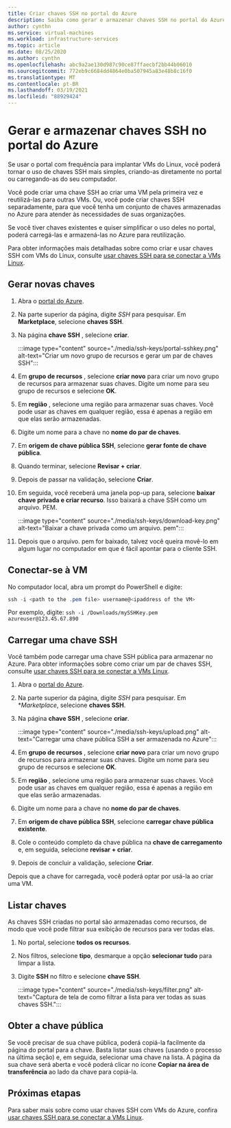 ```yaml
---
title: Criar chaves SSH no portal do Azure
description: Saiba como gerar e armazenar chaves SSH no portal do Azure para conectar as VMs do Linux.
author: cynthn
ms.service: virtual-machines
ms.workload: infrastructure-services
ms.topic: article
ms.date: 08/25/2020
ms.author: cynthn
ms.openlocfilehash: abc9a2ae130d987c90ce87ffaecbf2bb44b06010
ms.sourcegitcommit: 772eb9c6684dd4864e0ba507945a83e48b8c16f0
ms.translationtype: MT
ms.contentlocale: pt-BR
ms.lasthandoff: 03/19/2021
ms.locfileid: "88929424"
---
```

# <a name="generate-and-store-ssh-keys-in-the-azure-portal"></a>Gerar e armazenar chaves SSH no portal do Azure

Se usar o portal com frequência para implantar VMs do Linux, você poderá tornar o uso de chaves SSH mais simples, criando-as diretamente no portal ou carregando-as do seu computador.

Você pode criar uma chave SSH ao criar uma VM pela primeira vez e reutilizá-las para outras VMs. Ou, você pode criar chaves SSH separadamente, para que você tenha um conjunto de chaves armazenadas no Azure para atender às necessidades de suas organizações. 

Se você tiver chaves existentes e quiser simplificar o uso deles no portal, poderá carregá-las e armazená-las no Azure para reutilização.

Para obter informações mais detalhadas sobre como criar e usar chaves SSH com VMs do Linux, consulte [usar chaves SSH para se conectar a VMs Linux](./linux/ssh-from-windows.md).

## <a name="generate-new-keys"></a>Gerar novas chaves

1. Abra o [portal do Azure](https://portal.azure.com).

1. Na parte superior da página, digite *SSH* para pesquisar. Em **Marketplace**, selecione **chaves SSH**.

1. Na página **chave SSH** , selecione **criar**.

   :::image type="content" source="./media/ssh-keys/portal-sshkey.png" alt-text="Criar um novo grupo de recursos e gerar um par de chaves SSH":::

1. Em **grupo de recursos** , selecione **criar novo** para criar um novo grupo de recursos para armazenar suas chaves. Digite um nome para seu grupo de recursos e selecione **OK**.

1. Em **região** , selecione uma região para armazenar suas chaves. Você pode usar as chaves em qualquer região, essa é apenas a região em que elas serão armazenadas.

1. Digite um nome para a chave no **nome do par de chaves**.

1. Em **origem de chave pública SSH**, selecione **gerar fonte de chave pública**. 

1. Quando terminar, selecione **Revisar + criar**.

1. Depois de passar na validação, selecione **Criar**.

1. Em seguida, você receberá uma janela pop-up para, selecione **baixar chave privada e criar recurso**. Isso baixará a chave SSH como um arquivo. PEM.

   :::image type="content" source="./media/ssh-keys/download-key.png" alt-text="Baixar a chave privada como um arquivo. pem":::

1. Depois que o arquivo. pem for baixado, talvez você queira movê-lo em algum lugar no computador em que é fácil apontar para o cliente SSH.


## <a name="connect-to-the-vm"></a>Conectar-se à VM

No computador local, abra um prompt do PowerShell e digite:

```powershell
ssh -i <path to the .pem file> username@<ipaddress of the VM>
```

Por exemplo, digite: `ssh -i /Downloads/mySSHKey.pem azureuser@123.45.67.890`


## <a name="upload-an-ssh-key"></a>Carregar uma chave SSH

Você também pode carregar uma chave SSH pública para armazenar no Azure. Para obter informações sobre como criar um par de chaves SSH, consulte [usar chaves SSH para se conectar a VMs Linux](./linux/ssh-from-windows.md).

1. Abra o [portal do Azure](https://portal.azure.com).

1. Na parte superior da página, digite *SSH* para pesquisar. Em **Marketplace*, selecione **chaves SSH**.

1. Na página **chave SSH** , selecione **criar**.

   :::image type="content" source="./media/ssh-keys/upload.png" alt-text="Carregar uma chave pública SSH a ser armazenada no Azure":::

1. Em **grupo de recursos** , selecione **criar novo** para criar um novo grupo de recursos para armazenar suas chaves. Digite um nome para seu grupo de recursos e selecione **OK**.

1. Em **região** , selecione uma região para armazenar suas chaves. Você pode usar as chaves em qualquer região, essa é apenas a região em que elas serão armazenadas.

1. Digite um nome para a chave no **nome do par de chaves**.

1. Em **origem de chave pública SSH**, selecione **carregar chave pública existente**. 

1. Cole o conteúdo completo da chave pública na **chave de carregamento** e, em seguida, selecione **revisar + criar**.

1. Depois de concluir a validação, selecione **Criar**. 

Depois que a chave for carregada, você poderá optar por usá-la ao criar uma VM.

## <a name="list-keys"></a>Listar chaves

As chaves SSH criadas no portal são armazenadas como recursos, de modo que você pode filtrar sua exibição de recursos para ver todas elas.

1. No portal, selecione **todos os recursos**.
1. Nos filtros, selecione **tipo**, desmarque a opção **selecionar tudo** para limpar a lista.
1. Digite **SSH** no filtro e selecione **chave SSH**.

   :::image type="content" source="./media/ssh-keys/filter.png" alt-text="Captura de tela de como filtrar a lista para ver todas as suas chaves SSH.":::

## <a name="get-the-public-key"></a>Obter a chave pública

Se você precisar de sua chave pública, poderá copiá-la facilmente da página do portal para a chave. Basta listar suas chaves (usando o processo na última seção) e, em seguida, selecionar uma chave na lista. A página da sua chave será aberta e você poderá clicar no ícone **Copiar na área de transferência** ao lado da chave para copiá-la.

## <a name="next-steps"></a>Próximas etapas

Para saber mais sobre como usar chaves SSH com VMs do Azure, confira [usar chaves SSH para se conectar a VMs Linux](./linux/ssh-from-windows.md).
